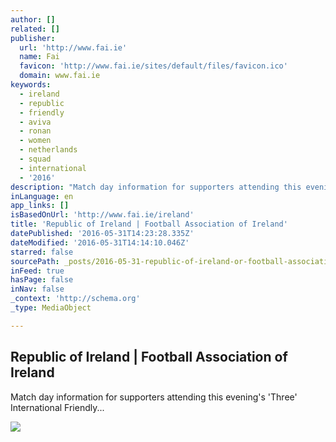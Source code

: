 ```yaml
---
author: []
related: []
publisher:
  url: 'http://www.fai.ie'
  name: Fai
  favicon: 'http://www.fai.ie/sites/default/files/favicon.ico'
  domain: www.fai.ie
keywords:
  - ireland
  - republic
  - friendly
  - aviva
  - ronan
  - women
  - netherlands
  - squad
  - international
  - '2016'
description: "Match day information for supporters attending this evening's 'Three' International Friendly..."
inLanguage: en
app_links: []
isBasedOnUrl: 'http://www.fai.ie/ireland'
title: 'Republic of Ireland | Football Association of Ireland'
datePublished: '2016-05-31T14:23:28.335Z'
dateModified: '2016-05-31T14:14:10.046Z'
starred: false
sourcePath: _posts/2016-05-31-republic-of-ireland-or-football-association-of-ireland.md
inFeed: true
hasPage: false
inNav: false
_context: 'http://schema.org'
_type: MediaObject

---
```

<article style=""><h1>Republic of Ireland | Football Association of Ireland</h1><p>Match day information for supporters attending this evening's 'Three' International Friendly...</p><img src="http://www.fai.ie/sites/default/files/styles/350x100/public/thumbnails/image/Screen%20Shot%202016-05-31%20at%2009.38.44.png?itok=pBazebTq" /></article>